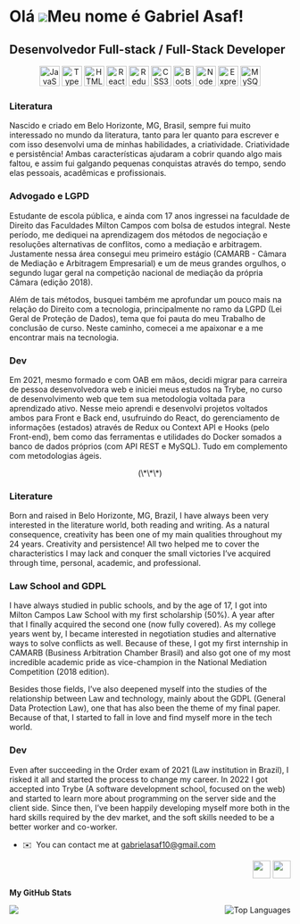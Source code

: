 Olá ![](https://user-images.githubusercontent.com/18350557/176309783-0785949b-9127-417c-8b55-ab5a4333674e.gif)Meu nome é Gabriel Asaf!
====================================================================================================================================

Desenvolvedor Full-stack / Full-Stack Developer
----------------------------------------------------------------------------------------------------------------------------------------------------------------------------------

<p align="center">
<a href="https://developer.mozilla.org/en-US/docs/Web/JavaScript" target="_blank" rel="noreferrer"><img src="https://raw.githubusercontent.com/danielcranney/readme-generator/main/public/icons/skills/javascript-colored.svg" width="36" height="36" alt="JavaScript" /></a>
<a href="https://www.typescriptlang.org/" target="_blank" rel="noreferrer"><img src="https://raw.githubusercontent.com/danielcranney/readme-generator/main/public/icons/skills/typescript-colored.svg" width="36" height="36" alt="TypeScript" /></a>
<a href="https://developer.mozilla.org/en-US/docs/Glossary/HTML5" target="_blank" rel="noreferrer"><img src="https://raw.githubusercontent.com/danielcranney/readme-generator/main/public/icons/skills/html5-colored.svg" width="36" height="36" alt="HTML5" /></a>
<a href="https://reactjs.org/" target="_blank" rel="noreferrer"><img src="https://raw.githubusercontent.com/danielcranney/readme-generator/main/public/icons/skills/react-colored.svg" width="36" height="36" alt="React" /></a>
<a href="https://redux.js.org/" target="_blank" rel="noreferrer"><img src="https://raw.githubusercontent.com/danielcranney/readme-generator/main/public/icons/skills/redux-colored.svg" width="36" height="36" alt="Redux" /></a>
<a href="https://www.w3.org/TR/CSS/#css" target="_blank" rel="noreferrer"><img src="https://raw.githubusercontent.com/danielcranney/readme-generator/main/public/icons/skills/css3-colored.svg" width="36" height="36" alt="CSS3" /></a>
<a href="https://getbootstrap.com/" target="_blank" rel="noreferrer"><img src="https://raw.githubusercontent.com/danielcranney/readme-generator/main/public/icons/skills/bootstrap-colored.svg" width="36" height="36" alt="Bootstrap" /></a>
<a href="https://nodejs.org/en/" target="_blank" rel="noreferrer"><img src="https://raw.githubusercontent.com/danielcranney/readme-generator/main/public/icons/skills/nodejs-colored.svg" width="36" height="36" alt="NodeJS" /></a>
<a href="https://expressjs.com/" target="_blank" rel="noreferrer"><img src="https://raw.githubusercontent.com/danielcranney/readme-generator/main/public/icons/skills/express-colored.svg" width="36" height="36" alt="Express" /></a>
<a href="https://www.mysql.com/" target="_blank" rel="noreferrer"><img src="https://raw.githubusercontent.com/danielcranney/readme-generator/main/public/icons/skills/mysql-colored.svg" width="36" height="36" alt="MySQL" /></a>
</p>

### Literatura

Nascido e criado em Belo Horizonte, MG, Brasil, sempre fui muito interessado no mundo da literatura, tanto para ler quanto para escrever e com isso desenvolvi uma de minhas habilidades, a criatividade. Criatividade e persistência! Ambas características ajudaram a cobrir quando algo mais faltou, e assim fui galgando pequenas conquistas através do tempo, sendo elas pessoais, acadêmicas e profissionais.

### Advogado e LGPD

Estudante de escola pública, e ainda com 17 anos ingressei na faculdade de Direito das Faculdades Milton Campos com bolsa de estudos integral.  Neste período, me dediquei na aprendizagem dos métodos de negociação e resoluções alternativas de conflitos, como a mediação e arbitragem. Justamente nessa área consegui meu primeiro estágio (CAMARB - Câmara de Mediação e Arbitragem Empresarial) e um de meus grandes orgulhos, o segundo lugar geral na competição nacional de mediação da própria Câmara (edição 2018).
 
Além de tais métodos, busquei também me aprofundar um pouco mais na relação do Direito com a tecnologia, principalmente no ramo da LGPD (Lei Geral de Proteção de Dados), tema que foi pauta do meu Trabalho de conclusão de curso. Neste caminho, comecei a me apaixonar e a me encontrar mais na tecnologia.

### Dev

Em 2021, mesmo formado e com OAB em mãos, decidi migrar para carreira de pessoa desenvolvedora web e iniciei meus estudos na Trybe, no curso de desenvolvimento web que tem sua metodologia voltada para aprendizado ativo. Nesse meio aprendi e desenvolvi projetos voltados ambos para Front e Back end, usufruindo do React, do gerenciamento de informações (estados) através de Redux ou Context API e Hooks (pelo Front-end), bem como das ferramentas e utilidades do Docker somados a banco de dados próprios (com API REST e MySQL). Tudo em complemento com metodologias ágeis.

<p align="center">(\*\*\*)</p>

### Literature

Born and raised in Belo Horizonte, MG, Brazil, I have always been very interested in the literature world, both reading and writing. As a natural consequence, creativity has been one of my main qualities throughout my 24 years. Creativity and persistence! All two helped me to cover the characteristics I may lack and conquer the small victories I’ve acquired through time, personal, academic, and professional.

### Law School and GDPL

I have always studied in public schools, and by the age of 17, I got into Milton Campos Law School with my first scholarship (50%). A year after that I finally acquired the second one (now fully covered). As my college years went by, I became interested in negotiation studies and alternative ways to solve conflicts as well. Because of these, I got my first internship in CAMARB (Business Arbitration Chamber Brasil) and also got one of my most incredible academic pride as vice-champion in the National Mediation Competition (2018 edition). 

Besides those fields, I’ve also deepened myself into the studies of the relationship between Law and technology, mainly about the GDPL (General Data Protection Law), one that has also been the theme of my final paper. Because of that, I started to fall in love and find myself more in the tech world. 

### Dev

Even after succeeding in the Order exam of 2021 (Law institution in Brazil), I risked it all and started the process to change my career. In 2022 I got accepted into Trybe (A software development school, focused on the web) and started to learn more about programming on the server side and the client side. Since then, I’ve been happily developing myself more both in the hard skills required by the dev market, and the soft skills needed to be a better worker and co-worker.


* ✉️  You can contact me at [gabrielasaf10@gmail.com](mailto:gabriel.asaf@recicla.club)

<p align="right"> <a href="https://www.github.com/AsafGontijo" target="_blank" rel="noreferrer"><img src="https://raw.githubusercontent.com/danielcranney/readme-generator/main/public/icons/socials/github.svg" width="32" height="32" /></a> <a href="https://www.linkedin.com/in/gabriel-asaf/" target="_blank" rel="noreferrer"><img src="https://raw.githubusercontent.com/danielcranney/readme-generator/main/public/icons/socials/linkedin.svg" width="32" height="32" /></a></p>

<b align="center">My GitHub Stats</b>

<a href="http://www.github.com/AsafGontijo"><img align="center" src="https://github-readme-streak-stats.herokuapp.com/?user=asafworld&stroke=ffffff&background=1c1917&ring=0891b2&fire=0891b2&currStreakNum=ffffff&currStreakLabel=0891b2&sideNums=ffffff&sideLabels=ffffff&dates=ffffff&hide_border=true" /></a><a href="https://github.com/AsafGontijo" ><img align="right" src="https://github-readme-stats.vercel.app/api/top-langs/?username=asafworld&langs_count=10&title_color=0891b2&text_color=ffffff&icon_color=0891b2&bg_color=1c1917&hide_border=true&locale=en&custom_title=Top%20%Languages" alt="Top Languages" /></a>
